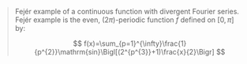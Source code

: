 > Fejér example of a continuous function with divergent Fourier series. Fejér example is the even, $(2\pi)$-periodic function $f$ defined on $[0, \pi]$ by:
> 
> $$
> f(x)=\sum_{p=1}^{\infty}\frac{1}{p^{2}}\mathrm{sin}\Bigl[(2^{p^{3}}+1)\frac{x}{2}\Bigr]
> $$